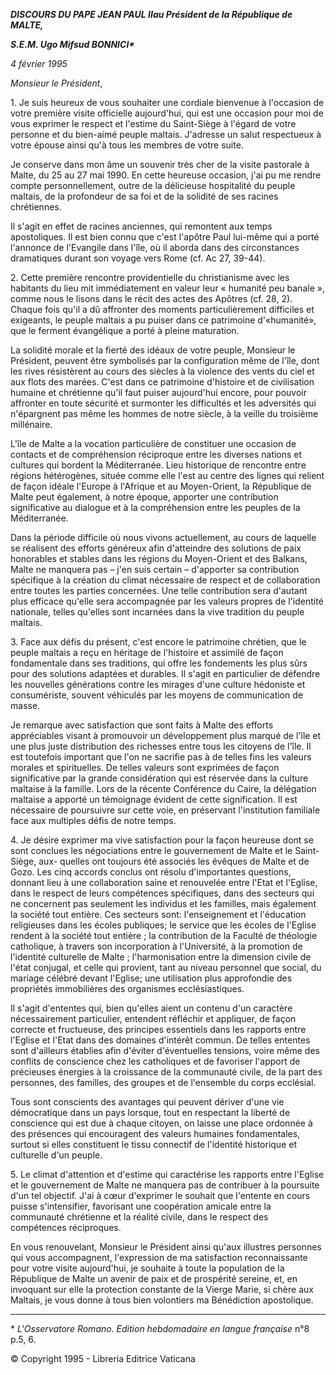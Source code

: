 ***DISCOURS DU PAPE JEAN PAUL II******au Président de la République de MALTE,***

***S.E.M. Ugo Mifsud BONNICI\****

*4 février 1995*

*Monsieur le Président*,

1\. Je suis heureux de vous souhaiter une cordiale bienvenue à l'occasion de votre première visite officielle aujourd'hui, qui est une occasion pour moi de vous exprimer le respect et l'estime du Saint-Siège à l'égard de votre personne et du bien-aimé peuple maltais. J'adresse un salut respectueux à votre épouse ainsi qu'à tous les membres de votre suite.

Je conserve dans mon âme un souvenir très cher de la visite pastorale à Malte, du 25 au 27 mai 1990. En cette heureuse occasion, j'ai pu me rendre compte personnellement, outre de la délicieuse hospitalité du peuple maltais, de la profondeur de sa foi et de la solidité de ses racines chrétiennes.

Il s'agit en effet de racines anciennes, qui remontent aux temps apostoliques. Il est bien connu que c'est l'apôtre Paul lui-même qui a porté l'annonce de l'Evangile dans l'île, où il aborda dans des circonstances dramatiques durant son voyage vers Rome (cf. Ac 27, 39-44).

2\. Cette première rencontre providentielle du christianisme avec les habitants du lieu mit immédiatement en valeur leur « humanité peu banale », comme nous le lisons dans le récit des actes des Apôtres (cf. 28, 2). Chaque fois qu'il a dû affronter des moments particulièrement difficiles et exigeants, le peuple maltais a pu puiser dans ce patrimoine d'«humanité», que le ferment évangélique a porté à pleine maturation.

La solidité morale et la fierté des idéaux de votre peuple, Monsieur le Président, peuvent être symbolisés par la configuration même de l'île, dont les rives résistèrent au cours des siècles à la violence des vents du ciel et aux flots des marées. C'est dans ce patrimoine d'histoire et de civilisation humaine et chrétienne qu'il faut puiser aujourd'hui encore, pour pouvoir affronter en toute sécurité et surmonter les difficultés et les adversités qui n'épargnent pas même les hommes de notre siècle, à la veille du troisième millénaire.

L'île de Malte a la vocation particulière de constituer une occasion de contacts et de compréhension réciproque entre les diverses nations et cultures qui bordent la Méditerranée. Lieu historique de rencontre entre régions hétérogènes, située comme elle l'est au centre des lignes qui relient de façon idéale l'Europe à l'Afrique et au Moyen-Orient, la République de Malte peut également, à notre époque, apporter une contribution significative au dialogue et à la compréhension entre les peuples de la Méditerranée.

Dans la période difficile où nous vivons actuellement, au cours de laquelle se réalisent des efforts généreux afin d'atteindre des solutions de paix honorables et stables dans les régions du Moyen-Orient et des Balkans, Malte ne manquera pas – j'en suis certain – d'apporter sa contribution spécifique à la création du climat nécessaire de respect et de collaboration entre toutes les parties concernées. Une telle contribution sera d'autant plus efficace qu'elle sera accompagnée par les valeurs propres de l'identité nationale, telles qu'elles sont incarnées dans la vive tradition du peuple maltais.

3\. Face aux défis du présent, c'est encore le patrimoine chrétien, que le peuple maltais a reçu en héritage de l'histoire et assimilé de façon fondamentale dans ses traditions, qui offre les fondements les plus sûrs pour des solutions adaptées et durables. Il s'agit en particulier de défendre les nouvelles générations contre les mirages d'une culture hédoniste et consumériste, souvent véhiculés par les moyens de communication de masse.

Je remarque avec satisfaction que sont faits à Malte des efforts appréciables visant à promouvoir un développement plus marqué de l'île et une plus juste distribution des richesses entre tous les citoyens de l'île. Il est toutefois important que l'on ne sacrifie pas à de telles fins les valeurs morales et spirituelles. De telles valeurs sont exprimées de façon significative par la grande considération qui est réservée dans la culture maltaise à la famille. Lors de la récente Conférence du Caire, la délégation maltaise a apporté un témoignage évident de cette signification. Il est nécessaire de poursuivre sur cette voie, en préservant l'institution familiale face aux multiples défis de notre temps.

4\. Je désire exprimer ma vive satisfaction pour la façon heureuse dont se sont conclues les négociations entre le gouvernement de Malte et le Saint-Siège, aux- quelles ont toujours été associés les évêques de Malte et de Gozo. Les cinq accords conclus ont résolu d'importantes questions, donnant lieu à une collaboration saine et renouvelée entre l'Etat et l'Eglise, dans le respect de leurs compétences spécifiques, dans des secteurs qui ne concernent pas seulement les individus et les familles, mais également la société tout entière. Ces secteurs sont: l'enseignement et l'éducation religieuses dans les écoles publiques; le service que les écoles de l'Eglise rendent à la société tout entière ; la contribution de la Faculté de théologie catholique, à travers son incorporation à l'Université, à la promotion de l'identité culturelle de Malte ; l'harmonisation entre la dimension civile de l'état conjugal, et celle qui provient, tant au niveau personnel que social, du mariage célébré devant l'Eglise; une utilisation plus approfondie des propriétés immobilières des organismes ecclésiastiques.

Il s'agit d'ententes qui, bien qu'elles aient un contenu d'un caractère nécessairement particulier, entendent réfléchir et appliquer, de façon correcte et fructueuse, des principes essentiels dans les rapports entre l'Eglise et l'Etat dans des domaines d'intérêt commun. De telles ententes sont d'ailleurs établies afin d'éviter d'éventuelles tensions, voire même des conflits de conscience chez les catholiques et de favoriser l'apport de précieuses énergies à la croissance de la communauté civile, de la part des personnes, des familles, des groupes et de l'ensemble du corps ecclésial.

Tous sont conscients des avantages qui peuvent dériver d'une vie démocratique dans un pays lorsque, tout en respectant la liberté de conscience qui est due à chaque citoyen, on laisse une place ordonnée à des présences qui encouragent des valeurs humaines fondamentales, surtout si elles constituent le tissu connectif de l'identité historique et culturelle d'un peuple.

5\. Le climat d'attention et d'estime qui caractérise les rapports entre l'Eglise et le gouvernement de Malte ne manquera pas de contribuer à la poursuite d'un tel objectif. J'ai à cœur d'exprimer le souhait que l'entente en cours puisse s'intensifier, favorisant une coopération amicale entre la communauté chrétienne et la réalité civile, dans le respect des compétences réciproques.

En vous renouvelant, Monsieur le Président ainsi qu'aux illustres personnes qui vous accompagnent, l'expression de ma satisfaction reconnaissante pour votre visite aujourd'hui, je souhaite à toute la population de la République de Malte un avenir de paix et de prospérité sereine, et, en invoquant sur elle la protection constante de la Vierge Marie, si chère aux Maltais, je vous donne à tous bien volontiers ma Bénédiction apostolique.

* * *

\* *L'Osservatore Romano. Edition hebdomadaire en langue française* n°8 p.5, 6.

© Copyright 1995 \- Libreria Editrice Vaticana